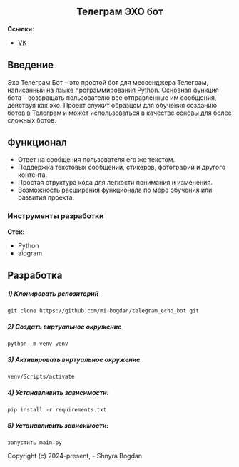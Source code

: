 <h2 align="center">Телеграм ЭХО бот</h2>

**Ссылки**:
- [VK](https://vk.com/id404101172)   


## Введение

Эхо Телеграм Бот – это простой бот для мессенджера Телеграм, написанный на языке программирования Python. Основная функция бота – возвращать пользователю все отправленные им сообщения, действуя как эхо. Проект служит образцом для обучения созданию ботов в Телеграм и может использоваться в качестве основы для более сложных ботов.

## Функционал

- Ответ на сообщения пользователя его же текстом.
- Поддержка текстовых сообщений, стикеров, фотографий и другого контента.
- Простая структура кода для легкости понимания и изменения.
- Возможность расширения функционала по мере обучения или развития проекта.

### Инструменты разработки

**Стек:**
- Python 
- aiogram

## Разработка

##### 1) Клонировать репозиторий

    git clone https://github.com/mi-bogdan/telegram_echo_bot.git

##### 2) Создать виртуальное окружение

    python -m venv venv
    
##### 3) Активировать виртуальное окружение

    venv/Scripts/activate       

##### 4) Устанавливить зависимости:

    pip install -r requirements.txt

##### 5) Устанавливить зависимости:

    запустить main.py



Copyright (c) 2024-present, - Shnyra Bogdan
